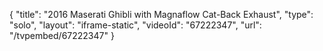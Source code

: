 {
    "title": "2016 Maserati Ghibli with Magnaflow Cat-Back Exhaust",
    "type": "solo",
    "layout": "iframe-static",
    "videoId": "67222347",
    "url": "\/tvpembed\/67222347"
}